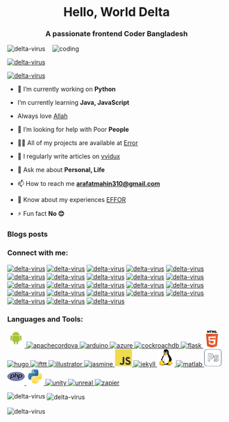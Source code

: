 <h1 align="center">Hello, World Delta</h1>
<h3 align="center">A passionate frontend Coder Bangladesh</h3>
<img align="right" alt="coding" width="400" src="https://www.google.com/imgres?imgurl=https%3A%2F%2Fscitechdaily.com%2Fimages%2FComputer-Code-Speed-Algorithm-Concept.gif&tbnid=-I-1AzoeZCsSuM&vet=10CBcQxiAoBmoXChMIkMDb8pCqiAMVAAAAAB0AAAAAEAc..i&imgrefurl=https%3A%2F%2Fvistula.uz%2F%3Fy%3Dfunny-gifs-computer-gif-6-vv-0XqwloID&docid=R3F0WudErWt4BM&w=777&h=437&itg=1&q=animated%20coding%20images%20gif&client=ms-android-xiaomi-rvo2b&ved=0CBcQxiAoBmoXChMIkMDb8pCqiAMVAAAAAB0AAAAAEAc">
<p align="left"> <img src="https://komarev.com/ghpvc/?username=delta-virus&label=Profile%20views&color=0e75b6&style=flat" alt="delta-virus" /> </p>

<p align="left"> <a href="https://github.com/ryo-ma/github-profile-trophy"><img src="https://github-profile-trophy.vercel.app/?username=delta-virus" alt="delta-virus" /></a> </p>

<p align="left"> <a href="https://twitter.com/delta-virus" target="blank"><img src="https://img.shields.io/twitter/follow/delta-virus?logo=twitter&style=for-the-badge" alt="delta-virus" /></a> </p>

- 🔭 I’m currently working on **Python**

- I’m currently learning **Java, JavaScript**

- Always love [Allah](Allah)

- 🤝 I’m looking for help with Poor **People**

- 👨‍💻 All of my projects are available at [Error](Error)

- 📝 I regularly write articles on [vvidux](vvidux)

- 💬 Ask me about **Personal, Life**

- 📫 How to reach me **arafatmahin310@gmail.com**

- 📄 Know about my experiences [EFFOR](EFFOR)

- ⚡ Fun fact **No 😊**

### Blogs posts
<!-- BLOG-POST-LIST:START -->
<!-- BLOG-POST-LIST:END -->

<h3 align="left">Connect with me:</h3>
<p align="left">
<a href="https://codepen.io/delta-virus" target="blank"><img align="center" src="https://raw.githubusercontent.com/rahuldkjain/github-profile-readme-generator/master/src/images/icons/Social/codepen.svg" alt="delta-virus" height="30" width="40" /></a>
<a href="https://dev.to/delta-virus" target="blank"><img align="center" src="https://raw.githubusercontent.com/rahuldkjain/github-profile-readme-generator/master/src/images/icons/Social/devto.svg" alt="delta-virus" height="30" width="40" /></a>
<a href="https://twitter.com/delta-virus" target="blank"><img align="center" src="https://raw.githubusercontent.com/rahuldkjain/github-profile-readme-generator/master/src/images/icons/Social/twitter.svg" alt="delta-virus" height="30" width="40" /></a>
<a href="https://linkedin.com/in/delta-virus" target="blank"><img align="center" src="https://raw.githubusercontent.com/rahuldkjain/github-profile-readme-generator/master/src/images/icons/Social/linked-in-alt.svg" alt="delta-virus" height="30" width="40" /></a>
<a href="https://stackoverflow.com/users/delta-virus" target="blank"><img align="center" src="https://raw.githubusercontent.com/rahuldkjain/github-profile-readme-generator/master/src/images/icons/Social/stack-overflow.svg" alt="delta-virus" height="30" width="40" /></a>
<a href="https://codesandbox.com/delta-virus" target="blank"><img align="center" src="https://raw.githubusercontent.com/rahuldkjain/github-profile-readme-generator/master/src/images/icons/Social/codesandbox.svg" alt="delta-virus" height="30" width="40" /></a>
<a href="https://kaggle.com/delta-virus" target="blank"><img align="center" src="https://raw.githubusercontent.com/rahuldkjain/github-profile-readme-generator/master/src/images/icons/Social/kaggle.svg" alt="delta-virus" height="30" width="40" /></a>
<a href="https://fb.com/delta-virus" target="blank"><img align="center" src="https://raw.githubusercontent.com/rahuldkjain/github-profile-readme-generator/master/src/images/icons/Social/facebook.svg" alt="delta-virus" height="30" width="40" /></a>
<a href="https://instagram.com/delta-virus" target="blank"><img align="center" src="https://raw.githubusercontent.com/rahuldkjain/github-profile-readme-generator/master/src/images/icons/Social/instagram.svg" alt="delta-virus" height="30" width="40" /></a>
<a href="https://dribbble.com/delta-virus" target="blank"><img align="center" src="https://raw.githubusercontent.com/rahuldkjain/github-profile-readme-generator/master/src/images/icons/Social/dribbble.svg" alt="delta-virus" height="30" width="40" /></a>
<a href="https://www.behance.net/delta-virus" target="blank"><img align="center" src="https://raw.githubusercontent.com/rahuldkjain/github-profile-readme-generator/master/src/images/icons/Social/behance.svg" alt="delta-virus" height="30" width="40" /></a>
<a href="https://hashnode.com/delta-virus" target="blank"><img align="center" src="https://raw.githubusercontent.com/rahuldkjain/github-profile-readme-generator/master/src/images/icons/Social/hashnode.svg" alt="delta-virus" height="30" width="40" /></a>
<a href="https://medium.com/delta-virus" target="blank"><img align="center" src="https://raw.githubusercontent.com/rahuldkjain/github-profile-readme-generator/master/src/images/icons/Social/medium.svg" alt="delta-virus" height="30" width="40" /></a>
<a href="https://www.youtube.com/c/delta-virus" target="blank"><img align="center" src="https://raw.githubusercontent.com/rahuldkjain/github-profile-readme-generator/master/src/images/icons/Social/youtube.svg" alt="delta-virus" height="30" width="40" /></a>
<a href="https://www.codechef.com/users/delta-virus" target="blank"><img align="center" src="https://cdn.jsdelivr.net/npm/simple-icons@3.1.0/icons/codechef.svg" alt="delta-virus" height="30" width="40" /></a>
<a href="https://www.hackerrank.com/delta-virus" target="blank"><img align="center" src="https://raw.githubusercontent.com/rahuldkjain/github-profile-readme-generator/master/src/images/icons/Social/hackerrank.svg" alt="delta-virus" height="30" width="40" /></a>
<a href="https://codeforces.com/profile/delta-virus" target="blank"><img align="center" src="https://raw.githubusercontent.com/rahuldkjain/github-profile-readme-generator/master/src/images/icons/Social/codeforces.svg" alt="delta-virus" height="30" width="40" /></a>
<a href="https://www.leetcode.com/delta-virus" target="blank"><img align="center" src="https://raw.githubusercontent.com/rahuldkjain/github-profile-readme-generator/master/src/images/icons/Social/leet-code.svg" alt="delta-virus" height="30" width="40" /></a>
<a href="https://www.hackerearth.com/delta-virus" target="blank"><img align="center" src="https://raw.githubusercontent.com/rahuldkjain/github-profile-readme-generator/master/src/images/icons/Social/hackerearth.svg" alt="delta-virus" height="30" width="40" /></a>
<a href="https://auth.geeksforgeeks.org/user/delta-virus" target="blank"><img align="center" src="https://raw.githubusercontent.com/rahuldkjain/github-profile-readme-generator/master/src/images/icons/Social/geeks-for-geeks.svg" alt="delta-virus" height="30" width="40" /></a>
<a href="https://www.topcoder.com/members/delta-virus" target="blank"><img align="center" src="https://raw.githubusercontent.com/rahuldkjain/github-profile-readme-generator/master/src/images/icons/Social/topcoder.svg" alt="delta-virus" height="30" width="40" /></a>
<a href="https://discord.gg/delta-virus" target="blank"><img align="center" src="https://raw.githubusercontent.com/rahuldkjain/github-profile-readme-generator/master/src/images/icons/Social/discord.svg" alt="delta-virus" height="30" width="40" /></a>
<a href="/delta-virus" target="blank"><img align="center" src="https://raw.githubusercontent.com/rahuldkjain/github-profile-readme-generator/master/src/images/icons/Social/rss.svg" alt="delta-virus" height="30" width="40" /></a>
</p>

<h3 align="left">Languages and Tools:</h3>
<p align="left"> <a href="https://developer.android.com" target="_blank" rel="noreferrer"> <img src="https://raw.githubusercontent.com/devicons/devicon/master/icons/android/android-original-wordmark.svg" alt="android" width="40" height="40"/> </a> <a href="https://cordova.apache.org/" target="_blank" rel="noreferrer"> <img src="https://www.vectorlogo.zone/logos/apache_cordova/apache_cordova-icon.svg" alt="apachecordova" width="40" height="40"/> </a> <a href="https://www.arduino.cc/" target="_blank" rel="noreferrer"> <img src="https://cdn.worldvectorlogo.com/logos/arduino-1.svg" alt="arduino" width="40" height="40"/> </a> <a href="https://azure.microsoft.com/en-in/" target="_blank" rel="noreferrer"> <img src="https://www.vectorlogo.zone/logos/microsoft_azure/microsoft_azure-icon.svg" alt="azure" width="40" height="40"/> </a> <a href="https://www.cockroachlabs.com/product/cockroachdb/" target="_blank" rel="noreferrer"> <img src="https://cdn.worldvectorlogo.com/logos/cockroachdb.svg" alt="cockroachdb" width="40" height="40"/> </a> <a href="https://flask.palletsprojects.com/" target="_blank" rel="noreferrer"> <img src="https://www.vectorlogo.zone/logos/pocoo_flask/pocoo_flask-icon.svg" alt="flask" width="40" height="40"/> </a> <a href="https://www.w3.org/html/" target="_blank" rel="noreferrer"> <img src="https://raw.githubusercontent.com/devicons/devicon/master/icons/html5/html5-original-wordmark.svg" alt="html5" width="40" height="40"/> </a> <a href="https://gohugo.io/" target="_blank" rel="noreferrer"> <img src="https://api.iconify.design/logos-hugo.svg" alt="hugo" width="40" height="40"/> </a> <a href="https://ifttt.com/" target="_blank" rel="noreferrer"> <img src="https://www.vectorlogo.zone/logos/ifttt/ifttt-ar21.svg" alt="ifttt" width="40" height="40"/> </a> <a href="https://www.adobe.com/in/products/illustrator.html" target="_blank" rel="noreferrer"> <img src="https://www.vectorlogo.zone/logos/adobe_illustrator/adobe_illustrator-icon.svg" alt="illustrator" width="40" height="40"/> </a> <a href="https://jasmine.github.io/" target="_blank" rel="noreferrer"> <img src="https://www.vectorlogo.zone/logos/jasmine/jasmine-icon.svg" alt="jasmine" width="40" height="40"/> </a> <a href="https://developer.mozilla.org/en-US/docs/Web/JavaScript" target="_blank" rel="noreferrer"> <img src="https://raw.githubusercontent.com/devicons/devicon/master/icons/javascript/javascript-original.svg" alt="javascript" width="40" height="40"/> </a> <a href="https://jekyllrb.com/" target="_blank" rel="noreferrer"> <img src="https://www.vectorlogo.zone/logos/jekyllrb/jekyllrb-icon.svg" alt="jekyll" width="40" height="40"/> </a> <a href="https://www.linux.org/" target="_blank" rel="noreferrer"> <img src="https://raw.githubusercontent.com/devicons/devicon/master/icons/linux/linux-original.svg" alt="linux" width="40" height="40"/> </a> <a href="https://www.mathworks.com/" target="_blank" rel="noreferrer"> <img src="https://upload.wikimedia.org/wikipedia/commons/2/21/Matlab_Logo.png" alt="matlab" width="40" height="40"/> </a> <a href="https://www.photoshop.com/en" target="_blank" rel="noreferrer"> <img src="https://raw.githubusercontent.com/devicons/devicon/master/icons/photoshop/photoshop-line.svg" alt="photoshop" width="40" height="40"/> </a> <a href="https://www.php.net" target="_blank" rel="noreferrer"> <img src="https://raw.githubusercontent.com/devicons/devicon/master/icons/php/php-original.svg" alt="php" width="40" height="40"/> </a> <a href="https://www.python.org" target="_blank" rel="noreferrer"> <img src="https://raw.githubusercontent.com/devicons/devicon/master/icons/python/python-original.svg" alt="python" width="40" height="40"/> </a> <a href="https://unity.com/" target="_blank" rel="noreferrer"> <img src="https://www.vectorlogo.zone/logos/unity3d/unity3d-icon.svg" alt="unity" width="40" height="40"/> </a> <a href="https://unrealengine.com/" target="_blank" rel="noreferrer"> <img src="https://raw.githubusercontent.com/kenangundogan/fontisto/036b7eca71aab1bef8e6a0518f7329f13ed62f6b/icons/svg/brand/unreal-engine.svg" alt="unreal" width="40" height="40"/> </a> <a href="https://zapier.com" target="_blank" rel="noreferrer"> <img src="https://www.vectorlogo.zone/logos/zapier/zapier-icon.svg" alt="zapier" width="40" height="40"/> </a> </p>

<p><img align="left" src="https://github-readme-stats.vercel.app/api/top-langs?username=delta-virus&show_icons=true&locale=en&layout=compact" alt="delta-virus" /></p>

<p>&nbsp;<img align="center" src="https://github-readme-stats.vercel.app/api?username=delta-virus&show_icons=true&locale=en" alt="delta-virus" /></p>

<p><img align="center" src="https://github-readme-streak-stats.herokuapp.com/?user=delta-virus&" alt="delta-virus" /></p>
